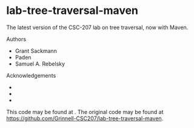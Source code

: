 # lab-tree-traversal-maven

The latest version of the CSC-207 lab on tree traversal, now with Maven.

Authors

* Grant Sackmann    
* Paden
* Samuel A. Rebelsky

Acknowledgements

*
*
*

This code may be found at <URL>. The original code may be found at <https://github.com/Grinnell-CSC207/lab-tree-traversal-maven>.
